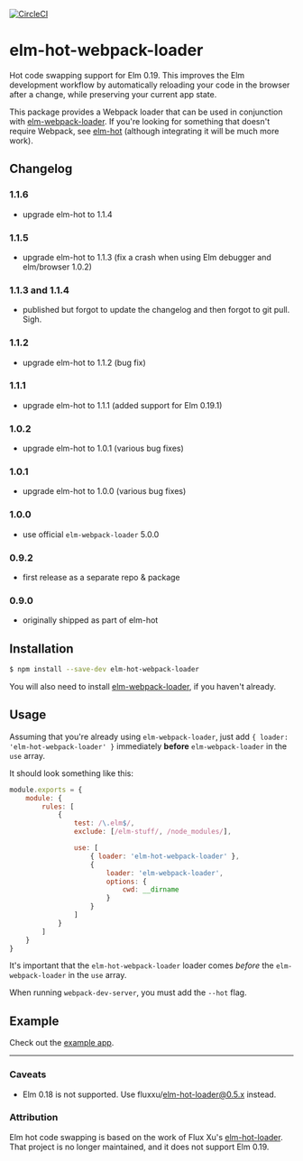 [![CircleCI](https://circleci.com/gh/klazuka/elm-hot-webpack-loader.svg?style=svg)](https://circleci.com/gh/klazuka/elm-hot-webpack-loader)

# elm-hot-webpack-loader

Hot code swapping support for Elm 0.19. This improves the Elm development workflow by automatically reloading your code in the browser after a change, while preserving your current app state.

This package provides a Webpack loader that can be used in conjunction with [elm-webpack-loader](https://github.com/elm-community/elm-webpack-loader). If you're looking for something that doesn't require Webpack, see [elm-hot](https://github.com/klazuka/elm-hot) (although integrating it will be much more work).


## Changelog

### 1.1.6
- upgrade elm-hot to 1.1.4

### 1.1.5
- upgrade elm-hot to 1.1.3 (fix a crash when using Elm debugger and elm/browser 1.0.2)

### 1.1.3 and 1.1.4
- published but forgot to update the changelog and then forgot to git pull. Sigh.

### 1.1.2
- upgrade elm-hot to 1.1.2 (bug fix)

### 1.1.1
- upgrade elm-hot to 1.1.1 (added support for Elm 0.19.1)

### 1.0.2
- upgrade elm-hot to 1.0.1 (various bug fixes)

### 1.0.1
- upgrade elm-hot to 1.0.0 (various bug fixes)

### 1.0.0
- use official `elm-webpack-loader` 5.0.0

### 0.9.2
- first release as a separate repo & package

### 0.9.0
- originally shipped as part of elm-hot


## Installation

```bash
$ npm install --save-dev elm-hot-webpack-loader
```

You will also need to install [elm-webpack-loader](https://github.com/elm-community/elm-webpack-loader), if you haven't already.


## Usage

Assuming that you're already using `elm-webpack-loader`, just add `{ loader: 'elm-hot-webpack-loader' }` immediately 
**before** `elm-webpack-loader` in the `use` array. 

It should look something like this:

```javascript
module.exports = {
    module: {
        rules: [
            {
                test: /\.elm$/,
                exclude: [/elm-stuff/, /node_modules/],

                use: [
                    { loader: 'elm-hot-webpack-loader' },
                    {
                        loader: 'elm-webpack-loader',
                        options: {
                            cwd: __dirname
                        }
                    }
                ]
            }
        ]
    }
}
```

It's important that the `elm-hot-webpack-loader` loader comes *before* the `elm-webpack-loader` in the `use` array.

When running `webpack-dev-server`, you must add the `--hot` flag.


## Example

Check out the [example app](https://github.com/klazuka/example-elm-hot-webpack).


----------------------------------------------------------------------------------

### Caveats

- Elm 0.18 is not supported. Use fluxxu/elm-hot-loader@0.5.x instead.


### Attribution

Elm hot code swapping is based on the work of Flux Xu's [elm-hot-loader](https://github.com/fluxxu/elm-hot-loader). That project is no longer maintained, and it does not support Elm 0.19.
